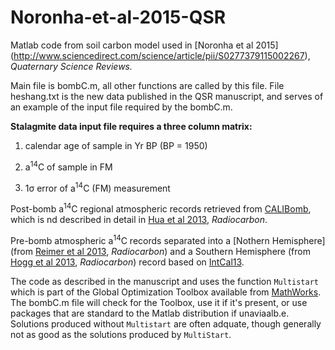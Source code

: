 # Noronha-et-al-2015-QSR
Matlab code from soil carbon model used in [Noronha et al 2015] (http://www.sciencedirect.com/science/article/pii/S0277379115002267), *Quaternary Science Reviews.*

Main file is bombC.m, all other functions are called by this file.  File heshang.txt is the new data published in the QSR manuscript, and serves of an example of the input file required by the bombC.m.

**Stalagmite data input file requires a three column matrix:**

1. calendar age of sample in Yr BP (BP = 1950)

2. a<sup>14</sup>C of sample in FM

3. 1&sigma; error of a<sup>14</sup>C (FM) measurement

Post-bomb a<sup>14</sup>C regional atmospheric records retrieved from [CALIBomb](http://calib.qub.ac.uk/CALIBomb/), which is nd described in detail in [Hua et al 2013](https://journals.uair.arizona.edu/index.php/radiocarbon/article/view/16177), *Radiocarbon*.

Pre-bomb atmospheric a<sup>14</sup>C records separated into a [Nothern Hemisphere](from [Reimer et al 2013](https://journals.uair.arizona.edu/index.php/radiocarbon/article/view/16947), *Radiocarbon*) and a Southern Hemisphere (from [Hogg et al 2013](https://journals.uair.arizona.edu/index.php/radiocarbon/article/view/16783), *Radiocarbon*) record based on [IntCal13](http://www.radiocarbon.org/IntCal13.htm).

The code as described in the manuscript and uses the function `Multistart` which is part of the Global Optimization Toolbox available from [MathWorks](http://www.mathworks.com/products/global-optimization/).  The bombC.m file will check for the Toolbox, use it if it's present, or use packages that are standard to the Matlab distribution if unaviaalb.e.  Solutions produced without `Multistart` are often adquate, though generally not as good as the solutions produced by `MultiStart`.
